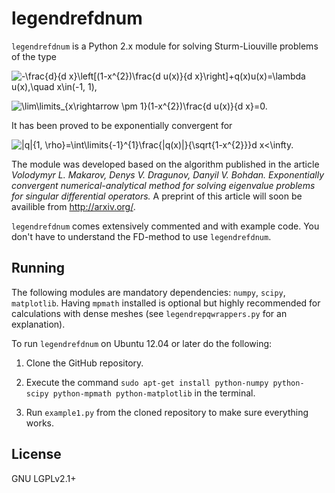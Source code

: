 legendrefdnum
=============

`legendrefdnum` is a Python 2.x module for solving Sturm-Liouville problems of the type

![-\frac{d}{d x}\left[(1-x^{2})\frac{d u(x)}{d x}\right]+q(x)u(x)=\lambda u(x),\quad x\in(-1, 1),](http://www.imath.kiev.ua/~dbohdan/legendrefdnum/eq1.png)

![\lim\limits_{x\rightarrow \pm 1}(1-x^{2})\frac{d u(x)}{d x}=0.](http://www.imath.kiev.ua/~dbohdan/legendrefdnum/eq2.png)


It has been proved to be exponentially convergent for

![\|q\|_{1, \rho}=\int\limits_{-1}^{1}\frac{|q(x)|}{\sqrt{1-x^{2}}}d x<\infty.](http://www.imath.kiev.ua/~dbohdan/legendrefdnum/eq3.png)

The module was developed based on the algorithm published in the article *Volodymyr L. Makarov, Denys V. Dragunov, Danyil V. Bohdan. Exponentially convergent numerical-analytical method for solving eigenvalue problems for singular differential operators.* A preprint of this article will soon be availible from <http://arxiv.org/>.

`legendrefdnum` comes extensively commented and with example code. You don't have to understand the FD-method to use `legendrefdnum`.


Running
-------
The following modules are mandatory dependencies: `numpy`, `scipy`, `matplotlib`. Having `mpmath` installed is optional but highly recommended for calculations with dense meshes (see `legendrepqwrappers.py` for an explanation).

To run `legendrefdnum` on Ubuntu 12.04 or later do the following:

1. Clone the GitHub repository.

2. Execute the command `sudo apt-get install python-numpy python-scipy python-mpmath python-matplotlib` in the terminal.

3. Run `example1.py` from the cloned repository to make sure everything works.

License
-------
GNU LGPLv2.1+
